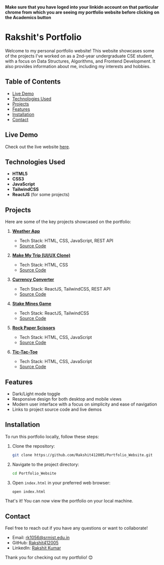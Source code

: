 **Make sure that you have loged into your linkidn account on that particular chrome from which you are seeing my portfolio website before clicking on the Academics button**

# Rakshit's Portfolio
Welcome to my personal portfolio website! This website showcases some of the projects I've worked on as a 2nd-year undergraduate CSE student, with a focus on Data Structures, Algorithms, and Frontend Development. It also provides information about me, including my interests and hobbies. 

## Table of Contents
- [Live Demo](#live-demo)
- [Technologies Used](#technologies-used)
- [Projects](#projects)
- [Features](#features)
- [Installation](#installation)
- [Contact](#contact)

## Live Demo
Check out the live website [here](https://rakshit412005.github.io/Portfolio_Website/).

## Technologies Used
- **HTML5**
- **CSS3**
- **JavaScript**
- **TailwindCSS**
- **ReactJS** (for some projects)

## Projects

Here are some of the key projects showcased on the portfolio:

1. **[Weather App](https://rakshit412005.github.io/Weather-App/)**
   - Tech Stack: HTML, CSS, JavaScript, REST API
   - [Source Code](https://github.com/Rakshit412005/Weather-App)

2. **[Make My Trip (UI/UX Clone)](https://rakshit412005.github.io/Make-My-Trip-Clone-UI-UX/)**
   - Tech Stack: HTML, CSS
   - [Source Code](https://github.com/Rakshit412005/Make-My-Trip-Clone-UI-UX-)

3. **[Currency Converter](https://react-currency-converter-omega-dun.vercel.app/)**
   - Tech Stack: ReactJS, TailwindCSS, REST API
   - [Source Code](https://github.com/Rakshit412005/06currencyConverter)

4. **[Stake Mines Game](https://stake-mines-game-react-git-main-rakshits-projects-3b61802b.vercel.app/)**
   - Tech Stack: ReactJS, TailwindCSS
   - [Source Code](https://github.com/Rakshit412005/Stake-Mines-Game)

5. **[Rock Paper Scissors](https://rakshit412005.github.io/Rock-Paper-and-Scissors-/)**
   - Tech Stack: HTML, CSS, JavaScript
   - [Source Code](https://github.com/Rakshit412005/Rock-Paper-and-Scissors-)

6. **[Tic-Tac-Toe](https://rakshit412005.github.io/Tic-Tac-Toe/)**
   - Tech Stack: HTML, CSS, JavaScript
   - [Source Code](https://github.com/Rakshit412005/Tic-Tac-Toe)

## Features
- Dark/Light mode toggle
- Responsive design for both desktop and mobile views
- Modern user interface with a focus on simplicity and ease of navigation
- Links to project source code and live demos

## Installation

To run this portfolio locally, follow these steps:

1. Clone the repository:
    ```bash
    git clone https://github.com/Rakshit412005/Portfolio_Website.git
    ```

2. Navigate to the project directory:
    ```bash
    cd Portfolio_Website
    ```

3. Open `index.html` in your preferred web browser:
    ```bash
    open index.html
    ```

That's it! You can now view the portfolio on your local machine.



## Contact
Feel free to reach out if you have any questions or want to collaborate!

- Email: [rk1056@srmist.edu.in](mailto:rk1056@srmist.edu.in)
- GitHub: [Rakshit412005](https://github.com/Rakshit412005)
- LinkedIn: [Rakshit Kumar](https://www.linkedin.com/in/rakshit-kumar-1290a12b7/)

Thank you for checking out my portfolio! 😊
